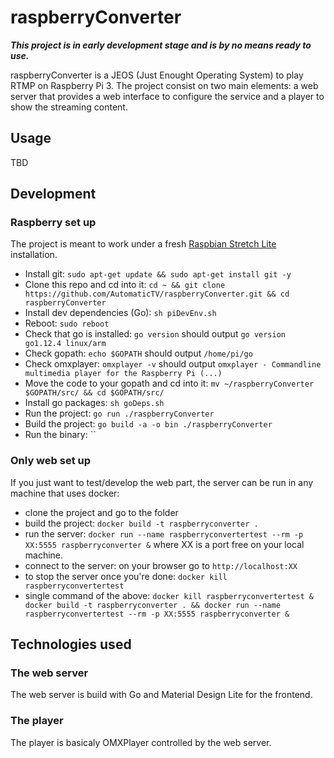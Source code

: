 # raspberryConverter

***This project is in early development stage and is by no means ready to use.***

raspberryConverter is a JEOS (Just Enought Operating System) to play RTMP on Raspberry Pi 3. The project consist on two main elements: a web server that provides a web interface to configure the service and a player to show the streaming content.

## Usage
TBD

## Development

### Raspberry set up
The project is meant to work under a fresh [Raspbian Stretch Lite](https://www.raspberrypi.org/downloads/raspbian/) installation.

* Install git: `sudo apt-get update && sudo apt-get install git -y`
* Clone this repo and cd into it: `cd ~ && git clone https://github.com/AutomaticTV/raspberryConverter.git && cd raspberryConverter`
* Install dev dependencies (Go): `sh piDevEnv.sh`
* Reboot: `sudo reboot`
* Check that go is installed: `go version` should output `go version go1.12.4 linux/arm`
* Check gopath: `echo $GOPATH` should output `/home/pi/go`
* Check omxplayer: `omxplayer -v` should output `omxplayer - Commandline multimedia player for the Raspberry Pi (...)`
* Move the code to your gopath and cd into it: `mv ~/raspberryConverter $GOPATH/src/ && cd $GOPATH/src/`
* Install go packages: `sh goDeps.sh`
* Run the project: `go run ./raspberryConverter`
* Build the project: `go build -a -o bin ./raspberryConverter`
* Run the binary: ``


### Only web set up
If you just want to test/develop the web part, the server can be run in any machine that uses docker:

* clone the project and go to the folder
* build the project: `docker build -t raspberryconverter .`
* run the server: `docker run --name raspberryconvertertest --rm -p XX:5555 raspberryconverter &` where XX is a port free on your local machine.
* connect to the server: on your browser go to `http://localhost:XX`
* to stop the server once you're done: `docker kill raspberryconvertertest`
* single command of the above: `docker kill raspberryconvertertest & docker build -t raspberryconverter . && docker run --name raspberryconvertertest --rm -p XX:5555 raspberryconverter &`


## Technologies used
### The web server

The web server is build with Go and Material Design Lite for the frontend.

### The player

The player is basicaly OMXPlayer controlled by the web server.
